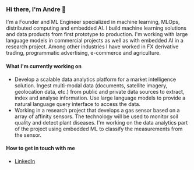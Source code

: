 ### Hi there, I'm Andre 👋
I'm a Founder and ML Engineer specialized in machine learning, MLOps, distributed computing and embedded AI. I build machine learning solutions and data products from first prototype to production. I'm working with large language models in commercial projects as well as with embedded AI in a research project. Among other industries I have worked in FX derivative trading, programmatic advertising, e-commerce and agriculture.

#### What I'm currently working on

 * Develop a scalable data analytics platform for a market intelligence solution. Ingest multi-modal data (documents, satellite imagery, geolocation data, etc.) from public and private data sources to extract, index and analyse information. Use large language models to provide a natural language query interface to access the data.
 * Working in a research project that develops a gas sensor based on a array of affinity sensors. The technology will be used to monitor soil quality and detect plant diseases. I'm working on the data analytics part of the project using embedded ML to classify the measurements from the sensor.

#### How to get in touch with me
 * [LinkedIn](https://www.linkedin.com/in/asprenger/)
